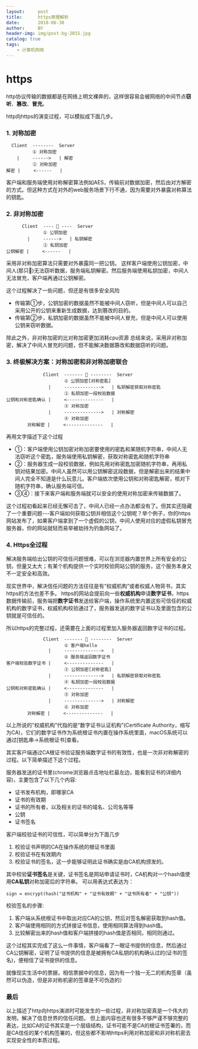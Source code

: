 ```yaml
---
layout:     post
title:      https原理解析
date:       2018-06-30
author:     BY
header-img: img/post-bg-2015.jpg
catalog: true
tags:
    - 计算机网络
---
```


# https

http协议传输的数据都是在网络上明文裸奔的，这样很容易会被网络的中间节点**窃听**、**篡改**、**冒充**。

http向https的演变过程，可以模拟成下面几步。

### 1. 对称加密

```
  Client  --------  Server
          ① 对称加密
    |     ------>   | 解密
          ② 对称加密
解密 |     <------   |
```

客户端和服务端使用对称解密算法例如AES，传输前对数据加密，然后由对方解密的方式。但这种方式在对外的web服务场景下行不通，因为需要对外暴露对称算法的钥匙。

### 2. 非对称加密

```
      Client  ---- 🐶 ----  Server
              ① 公钥加密
        |     ------>   | 私钥解密
              ② 私钥加密
公钥解密 |     <------   |
```

采用非对称加密算法只需要对外暴露同一把公钥。 这样客户端使用公钥加密，中间人(那只🐶)无法窃听数据，服务端私钥解密。然后服务端使用私钥加密，中间人无法冒充，客户端再通过公钥解密。

这个过程解决了一些问题，但还是有很多安全风险

* 传输第①步，公钥加密的数据虽然不能被中间人窃听，但是中间人可以自己采用公开的公钥来重新生成数据，达到篡改的目的。
* 传输第②步，私钥加密的数据虽然不能被中间人冒充，但是中间人可以使用公钥来窃听数据。

除此之外，非对称加密的比对称加密更加消耗cpu资源
总结来说，采用非对称加密，解决了中间人冒充的问题，但不能解决数据篡改和数据窃听的问题。

### 3. 终极解决方案：对称加密和非对称加密联合

```
              Client  ------- 🐶 --------  Server
                      ① 公钥加密[对称密匙]
                |     -------------->   | 私钥解密获取对称密匙
                      ② 私钥加密一段校验数据
公钥和对称密匙确认 |     <--------------   |
                      ③ 对称加密
                |     -------------->   | 对称解密
                      ④ 对称加密
        对称解密 |     <--------------   |
```
再用文字描述下这个过程

* ①：客户端使用公钥加密对称加密要使用的密匙和某随机字符串，中间人无法窃听这个密匙，服务端使用私钥解密，获取对称密匙和随机字符串
* ②：服务器生成一段校验数据，例如先用对称密匙加密随机字符串，再用私钥对结果加密。中间人虽然可以用公钥解密这段数据，但是解密出来的结果中间人完全不知道是什么玩意儿。客户端依次使用公钥和对称密匙解密，核对下随机字符串，确认服务端可信。
* ③④：接下来客户端和服务端就可以安全的使用对称加密来传输数据了。

这个过程初看起来已经无懈可击了，中间人已经一点办法都没有了。但其实还隐藏了一个重要问题---客户端如何获取公钥并相信这个公钥呢？举个例子，你的https网站发布了，如果客户端拿到了一个虚假的公钥，中间人使用对应的虚假私钥冒充服务器，你的网站就轻而易举被劫持为钓鱼网站了。

### 4. Https全过程

解决服务端给出公钥的可信任问题很难，可以在浏览器内置世界上所有安全的公钥，但量又太大；有某个机构提供一个实时校验网站公钥的服务，这个服务本身又不一定安全和高效。

现实世界中，解决信任问题的方法往往是有“权威机构”或者权威人物背书，其实https的方法也差不多。
https的网站会提前向一些**权威机构**申请**数字证书**，https数据传输前，服务端把**数字证书**发送给客户端，操作系统里内置这些可信任的权威机构的数字证书，权威机构校验通过了，服务器发送的数字证书以及里面包含的公钥就是可信任的。

所以https的完整过程，还需要在上面的过程里加入服务器返回数字证书的过程。

```
              Client  ------- 🐶 --------  Server
                      ① 客户端hello
                |     -------------->   |
                      ② 服务端返回数字证书
客户端校验数字证书 |     <--------------   |
                      ③ 公钥加密[对称密匙]
                |     -------------->   | 私钥解密获取对称密匙
                      ④ 私钥加密一段校验数据
公钥和对称密匙确认 |     <--------------   |
                      ⑤ 对称加密
                |     -------------->   | 对称解密
                      ⑥ 对称加密
        对称解密 |     <--------------   |
```

以上所说的“权威机构”代指的是“数字证书认证机构”(Certificate Authority，缩写为CA)，它们的数字证书作为系统根证书内置在操作系统里面，macOS系统可以通过[钥匙串->系统根证书]查看。

其实客户端通过CA根证书验证服务端数字证书的有效性，也是一次非对称解密的过程。以下简单描述下这个过程。

服务器发送的证书里(chrome浏览器点击地址栏最左边，能看到证书的详细内容)，主要包含了以下几个内容:

* 证书发布机构，即哪家CA
* 证书的有效期
* 证书的所有者，以及相关的证书的域名、公司名等等
* 公钥
* 证书签名

客户端校验证书的可信性，可以简单分为下面几步

1. 校验证书声明的CA在操作系统的根证书里面
1. 校验证书在有效期内
1. 校验证书的签名，这一步能够证明此证书确实是由CA机构颁发的。

其中校验**证书签名**是关键，证书签名是网站申请证书时，CA机构对一个hash值使用**CA私钥**对称加密后的字符串。
可以用表达式表达为：

```
sign = encrypt(hash("证书机构" + "证书有效期" + "证书所有者" + "公钥"))
```

校验签名的步骤:

1. 客户端从系统根证书中取出对应CA的公钥，然后对签名解密获取到hash值。
1. 客户端使用相同的方式拼接证书信息，使用相同算法得到hash值。
1. 比较解密出来的hash值和客户端拼接的hash值是否相同，相同则通过。

这个过程其实完成了这么一件事情，客户端看了一眼证书提供的信息，然后通过CA公钥解密，证明了证书提供的信息是被拥有CA私钥的机构确认过的(证书的签名)，便相信了证书提供的信息。

就像现实生活中的票据，相信票据中的信息，因为有一个独一无二的机构签章（虽然可以伪造，但是非对称机密的签章是不可伪造的）

### 最后

以上描述了http向https演进时可能发生的一些过程，非对称加密真是一个伟大的发明，解决了信息世界的信任问题。
但上面内容也还有很多不够严谨不够完整的表达，比如CA的证书其实是一个层级结构，证书可能不是CA的根证书签署的，而是CA信任的某个机构签署的，但这些都不影响https利用对称加密和非对称机密去实现安全性的本质过程。

